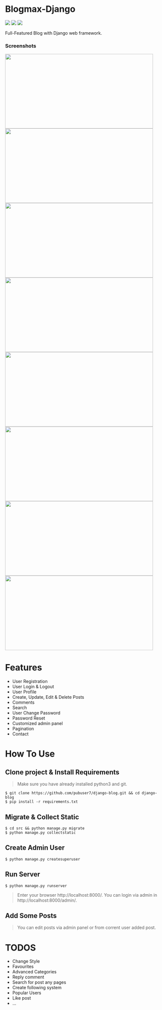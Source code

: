 # Blogmax-Django
[![](https://img.shields.io/pypi/pyversions/Django.svg)](https://python.org/downloads/)
[![](https://img.shields.io/badge/django-2.0%20%7C%202.1%20%7C%202.2-success.svg)](https://djangoproject.com/)
[![](https://img.shields.io/apm/l/vim-mode.svg)](https://choosealicense.com/licenses/mit/)

Full-Featured Blog with Django web framework. 

### Screenshots
<img src="https://i.hizliresim.com/3tggkY.png" width="480" height="241"> <img src="https://i.hizliresim.com/aeEe38.png" width="480" height="241"> <img src="https://i.hizliresim.com/ScjgdY.png" width="480" height="241"> <img src="https://i.hizliresim.com/Aa73cx.png" width="480" height="241"> <img src="https://i.hizliresim.com/ygjwfh.png" width="480" height="241"> <img src="https://i.hizliresim.com/7Th7sE.png" width="480" height="241"> <img src="https://i.hizliresim.com/r5oFxc.png" width="480" height="241"> <img src="https://i.hizliresim.com/my0eDT.png" width="480" height="241">

Features 
=
- User Registration
- User Login & Logout
- User Profile
- Create, Update, Edit & Delete Posts
- Comments
- Search
- User Change Password
- Password Reset
- Customized admin panel
- Pagination
- Contact

How To Use
=
## Clone project & Install Requirements
> Make sure you have already installed python3 and git.
```
$ git clone https://github.com/pubuser7/django-blog.git && cd django-blog
$ pip install -r requirements.txt
```
## Migrate & Collect Static
```
$ cd src && python manage.py migrate
$ python manage.py collectstatic
```
## Create Admin User
```
$ python manage.py createsuperuser
```
## Run Server
```
$ python manage.py runserver
```
> Enter your browser http://localhost:8000/. You can login via admin in http://localhost:8000/admin/.

## Add Some Posts
> You can edit posts via admin panel or from corrent user added post.

TODOS
=
- Change Style
- Favourites
- Advanced Categories
- Reply comment
- Search for post any pages
- Create following system
- Popular Users
- Like post
- ...
